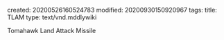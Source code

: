 created: 20200526160524783
modified: 20200930150920967
tags: 
title: TLAM
type: text/vnd.mddlywiki

Tomahawk Land Attack Missile